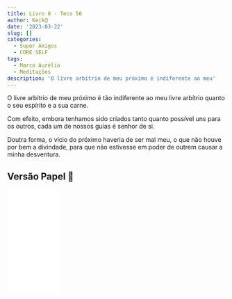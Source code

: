 ```yaml
---
title: Livro 8 - Teco 56
author: Keik@
date: '2023-03-22'
slug: []
categories:
  - Super Amigos
  - CORE SELF
tags:
  - Marco Aurélio
  - Meditações
description: 'O livre arbítrio de meu próximo é indiferente ao meu'
---
```


O livre arbítrio de meu próximo é tão indiferente ao meu livre arbítrio quanto o seu espírito e a sua carne. 

Com efeito, embora tenhamos sido criados tanto quanto possível uns para os outros, cada um de nossos guias é senhor de si. 

Doutra forma, o vício do próximo haveria de ser mal meu, o que não houve por bem a divindade, para que não estivesse em poder de outrem causar a minha desventura.


## Versão Papel :book:
<iframe style="width:120px;height:240px;" marginwidth="0" marginheight="0" scrolling="no" frameborder="0" src="//ws-na.amazon-adsystem.com/widgets/q?ServiceVersion=20070822&OneJS=1&Operation=GetAdHtml&MarketPlace=BR&source=ss&ref=as_ss_li_til&ad_type=product_link&tracking_id=mundodekeika-20&language=pt_BR&marketplace=amazon&region=BR&placement=B092FVY4BB&asins=B092FVY4BB&linkId=37c5ec14221f61f811029aa88b520891&show_border=true&link_opens_in_new_window=true"></iframe>